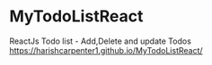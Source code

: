 # MyTodoListReact
ReactJs Todo list - Add,Delete and update Todos
https://harishcarpenter1.github.io/MyTodoListReact/
